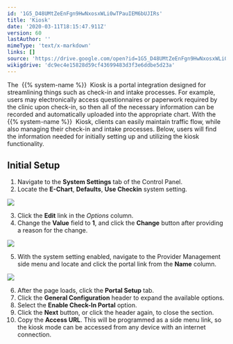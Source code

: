 ```yaml
---
id: '1G5_D48UMtZeEnFgn9HwNxosxWLi0wTPauIEM6bUJIRs'
title: 'Kiosk'
date: '2020-03-11T18:15:47.911Z'
version: 60
lastAuthor: ''
mimeType: 'text/x-markdown'
links: []
source: 'https://drive.google.com/open?id=1G5_D48UMtZeEnFgn9HwNxosxWLi0wTPauIEM6bUJIRs'
wikigdrive: 'dc9ec4e15828d59cf43699483d3f3e6ddbe5d23a'
---
```

The  {{% system-name %}}  Kiosk is a portal integration designed for streamlining things such as check-in and intake processes. For example, users may electronically access questionnaires or paperwork required by the clinic upon check-in, so then all of the necessary information can be recorded and automatically uploaded into the appropriate chart. With the  {{% system-name %}}  Kiosk, clients can easily maintain traffic flow, while also managing their check-in and intake processes. Below, users will find the information needed for initially setting up and utilizing the kiosk functionality.

## Initial Setup

1. Navigate to the <strong>System Settings</strong> tab of the Control Panel.
2. Locate the <strong>E-Chart</strong>, <strong>Defaults</strong>, <strong>Use Checkin</strong> system setting.


![](../kiosk.assets/273d6915fe0fa0117e5365a01bb340f2.png)


3. Click the <strong>Edit</strong> link in the <em>Options</em> column.
4. Change the <strong>Value</strong> field to <strong>1</strong>, and click the <strong>Change</strong> button after providing a reason for the change.


![](../kiosk.assets/b8bc8d9e114e45c37aec240cea06343b.png)


5. With the system setting enabled, navigate to the Provider Management side menu and locate and click the portal link from the <strong>Name</strong> column.


![](../kiosk.assets/2a954f9a78056169abd3c6d3f3fc2264.png)


6. After the page loads, click the <strong>Portal Setup</strong> tab.
7. Click the <strong>General Configuration</strong> header to expand the available options.
8. Select the <strong>Enable Check-In Portal</strong> option.
9. Click the <strong>Next</strong> button, or click the header again, to close the section.
10. Copy the <strong>Access URL</strong>. This will be programmed as a side menu link, so the kiosk mode can be accessed from any device with an internet connection.
